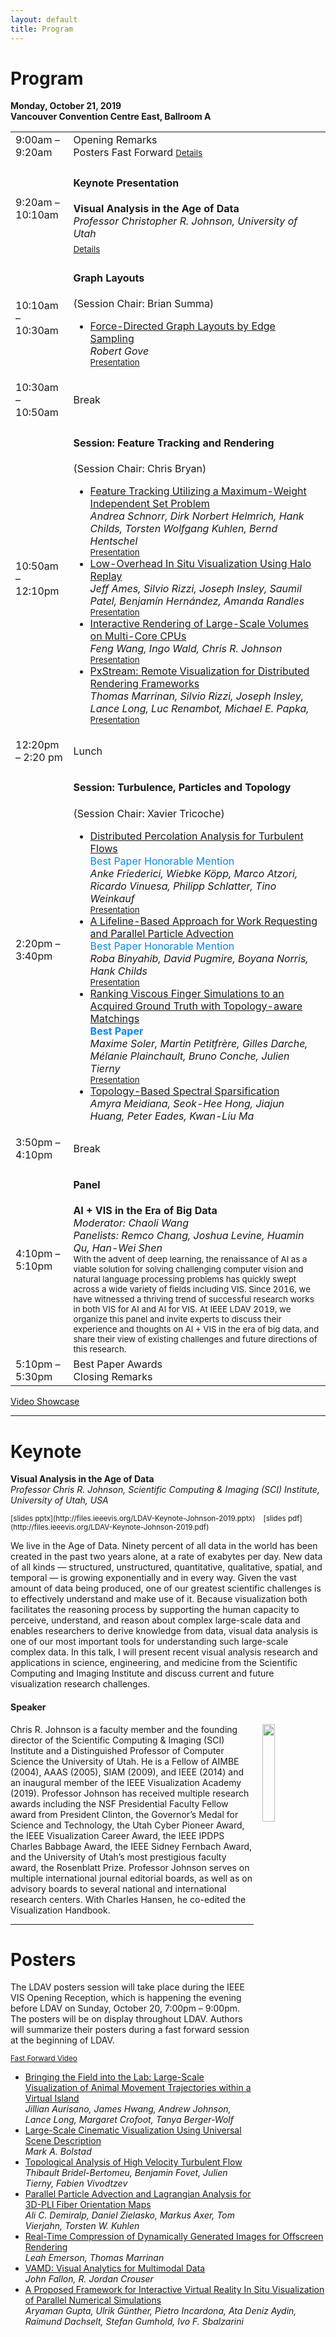 ```yaml
---
layout: default
title: Program
---
```


# Program

**Monday, October 21, 2019**  
**Vancouver Convention Centre East, Ballroom A**

<table class="program">
  <tr>
    <td>9:00am &ndash; 9:20am</td>
    <td>
      Opening Remarks<br/>
      Posters Fast Forward
      <a style="font-size: smaller;" href="#posters">Details</a>
    </td>
  </tr>
  <tr>
    <td>9:20am &ndash; 10:10am</td>
    <td>
      <h4>Keynote Presentation</h4>
      <b>Visual Analysis in the Age of Data</b><br/>
      <i>Professor Christopher R. Johnson, University of Utah</i>
      <a style="font-size: smaller; display: block; margin-top: .5em;" href="#keynote">Details</a>
    </td>
  </tr>
  <tr>
    <td>10:10am &ndash; 10:30am</td>
    <td>
      <h4>Graph Layouts</h4>
      (Session Chair: Brian Summa)
      <ul>
        <li>
          <a href="https://doi.org/10.1109/LDAV48142.2019.8944364" target="_blank">Force-Directed Graph Layouts by Edge Sampling</a><br/>
          <i>Robert Gove</i>
          <a style="font-size: smaller; display: block;" href="https://vimeo.com/showcase/6518210/video/367944948" target="_blank">Presentation</a>
        </li>
      </ul>
    </td>
  </tr>
  <tr>
    <td>10:30am &ndash; 10:50am</td>
    <td>Break</td>
  </tr>
  <tr>
    <td>10:50am &ndash; 12:10pm</td>
    <td>
      <h4>Session: Feature Tracking and Rendering</h4>
      (Session Chair: Chris Bryan)
      <ul>
        <li>
          <a href="https://doi.org/10.1109/LDAV48142.2019.8944363" target="_blank">Feature Tracking Utilizing a Maximum-Weight Independent Set Problem</a><br/>
          <i>Andrea Schnorr, Dirk Norbert Helmrich, Hank Childs, Torsten Wolfgang Kuhlen, Bernd Hentschel</i>
          <a style="font-size: smaller; display: block;" href="https://vimeo.com/showcase/6518210/video/367950051" target="_blank">Presentation</a>
        </li>
        <li>
          <a href="https://doi.org/10.1109/LDAV48142.2019.8944265" target="_blank">Low-Overhead In Situ Visualization Using Halo Replay</a><br/>
          <i>Jeff Ames, Silvio Rizzi, Joseph Insley, Saumil Patel, Benjamín Hernández, Amanda Randles</i>
          <a style="font-size: smaller; display: block;" href="https://vimeo.com/showcase/6518210/video/367949285" target="_blank">Presentation</a>
        </li>
        <li>
          <a href="https://doi.org/10.1109/LDAV48142.2019.8944267" target="_blank">Interactive Rendering of Large-Scale Volumes on Multi-Core CPUs</a><br/>
          <i>Feng Wang, Ingo Wald, Chris R. Johnson</i>
          <a style="font-size: smaller; display: block;" href="https://vimeo.com/showcase/6518210/video/367947903" target="_blank">Presentation</a>
        </li>
        <li>
          <a href="https://doi.org/10.1109/LDAV48142.2019.8944369" target="_blank">PxStream: Remote Visualization for Distributed Rendering Frameworks</a><br/>
          <i>Thomas Marrinan, Silvio Rizzi, Joseph Insley, Lance Long, Luc Renambot, Michael E. Papka, </i>
          <a style="font-size: smaller; display: block;" href="https://vimeo.com/showcase/6518210/video/367946612" target="_blank">Presentation</a>
        </li>
      </ul>
    </td>
  </tr>
  <tr>
    <td>12:20pm &ndash; 2:20 pm</td>
    <td>Lunch</td>
  </tr>
  <tr>
    <td>2:20pm &ndash; 3:40pm</td>
    <td>
      <h4>Session: Turbulence, Particles and Topology</h4>
      (Session Chair: Xavier Tricoche)
      <ul>
        <li>
          <a href="https://doi.org/10.1109/LDAV48142.2019.8944383" target="_blank">Distributed Percolation Analysis for Turbulent Flows</a><br/>
          <font color="#0087FF">Best Paper Honorable Mention</font><br/>
          <i>Anke Friederici, Wiebke Köpp, Marco Atzori, Ricardo Vinuesa, Philipp Schlatter, Tino Weinkauf</i>
          <a style="font-size: smaller; display: block;" href="https://vimeo.com/showcase/6518210/video/376254826" target="_blank">Presentation</a>
        </li>
        <li>
          <a href="https://doi.org/10.1109/LDAV48142.2019.8944355" target="_blank">A Lifeline-Based Approach for Work Requesting and Parallel Particle Advection</a><br/>
          <font color="#0087FF">Best Paper Honorable Mention</font><br/>
          <i>Roba Binyahib, David Pugmire, Boyana Norris, Hank Childs</i>
          <a style="font-size: smaller; display: block;" href="https://vimeo.com/showcase/6518210/video/376255016" target="_blank">Presentation</a>
        </li>
        <li>
          <a href="https://doi.org/10.1109/LDAV48142.2019.8944365" target="_blank">Ranking Viscous Finger Simulations to an Acquired Ground Truth with Topology-aware Matchings</a><br/>
          <font color="#0087FF"><strong>Best Paper</strong></font><br/>
          <i>Maxime Soler, Martin Petitfrère, Gilles Darche, Mélanie Plainchault, Bruno Conche, Julien Tierny</i>
          <a style="font-size: smaller; display: block;" href="https://vimeo.com/showcase/6518210/video/376255841" target="_blank">Presentation</a>
        </li>
        <li>
          <a href="https://doi.org/10.1109/LDAV48142.2019.8944358" target="_blank">Topology-Based Spectral Sparsification</a><br/>
          <i>Amyra Meidiana, Seok-Hee Hong, Jiajun Huang, Peter Eades, Kwan-Liu Ma</i>
        </li>
      </ul>
    </td>
  </tr>
  <tr>
    <td>3:50pm &ndash; 4:10pm</td>
    <td>Break</td>
  </tr>
  <tr>
    <td>4:10pm &ndash; 5:10pm</td>
    <td>
      <h4>Panel</h4>
      <b>AI + VIS in the Era of Big Data</b><br/>
      <i>Moderator: Chaoli Wang</i><br/>
      <i>Panelists: Remco Chang, Joshua Levine, Huamin Qu, Han-Wei Shen</i><br/>
      <small>With the advent of deep learning, the renaissance of AI as a viable solution for solving challenging computer vision and natural language processing problems has quickly swept across a wide variety of fields including VIS. Since 2016, we have witnessed a thriving trend of successful research works in both VIS for AI and AI for VIS. At IEEE LDAV 2019, we organize this panel and invite experts to discuss their experience and thoughts on AI + VIS in the era of big data, and share their view of existing challenges and future directions of this research.</small>
    </td>
  </tr>
  <tr>
    <td>5:10pm &ndash; 5:30pm</td>
    <td>
      Best Paper Awards<br/>
      Closing Remarks
    </td>
  </tr>
</table>

[Video Showcase](https://vimeo.com/showcase/6518210)

---

# Keynote

**Visual Analysis in the Age of Data**<br/>
_Professor Chris R. Johnson, Scientific Computing & Imaging (SCI) Institute, University of Utah, USA_

<span style="font-size: smaller;">
[slides pptx](http://files.ieeevis.org/LDAV-Keynote-Johnson-2019.pptx)
&nbsp;&nbsp;
[slides pdf](http://files.ieeevis.org/LDAV-Keynote-Johnson-2019.pdf)
</span>

We live in the Age of Data. Ninety percent of all data in the world has
been created in the past two years alone, at a rate of exabytes per day.
New data of all kinds &mdash; structured, unstructured, quantitative,
qualitative, spatial, and temporal &mdash; is growing exponentially and in every
way. Given the vast amount of data being produced, one of our greatest
scientific challenges is to effectively understand and make use of it.
Because visualization both facilitates the reasoning process by supporting
the human capacity to perceive, understand, and reason about complex
large-scale data and enables researchers to derive knowledge from data,
visual data analysis is one of our most important tools for understanding
such large-scale complex data. In this talk, I will present recent visual
analysis research and applications in science, engineering, and medicine
from the Scientific Computing and Imaging Institute and discuss current and
future visualization research challenges.

#### Speaker

<img style="padding: 0; margin: 0 0 1em 1em; float: right; width: 20%" src="assets/ChrisJohnson.jpg" />
Chris R. Johnson is a faculty member and the founding director of the
Scientific Computing & Imaging (SCI) Institute and a Distinguished
Professor of Computer Science the University of Utah. He is a Fellow of
AIMBE (2004), AAAS (2005), SIAM (2009), and IEEE (2014) and an inaugural
member of the IEEE Visualization Academy (2019). Professor Johnson has
received multiple research awards including the NSF Presidential Faculty
Fellow award from President Clinton, the Governor’s Medal for Science and
Technology, the Utah Cyber Pioneer Award, the IEEE Visualization Career
Award, the IEEE IPDPS Charles Babbage Award, the IEEE Sidney Fernbach
Award, and the University of Utah’s most prestigious faculty award, the
Rosenblatt Prize. Professor Johnson serves on multiple international
journal editorial boards, as well as on advisory boards to several national
and international research centers. With Charles Hansen, he co-edited the
Visualization Handbook.

---

# Posters

The LDAV posters session will take place during the IEEE VIS Opening
Reception, which is happening the evening before LDAV on Sunday, October
20, 7:00pm &ndash; 9:00pm. The posters will be on display throughout LDAV.
Authors will summarize their posters during a fast forward session at the
beginning of LDAV.

<a style="font-size: smaller; display: block;" href="https://vimeo.com/showcase/6518210/video/367943211" target="_blank">Fast Forward Video</a>

  * <a href="https://doi.org/10.1109/LDAV48142.2019.8944350" target="_blank">Bringing the Field into the Lab: Large-Scale Visualization of Animal Movement Trajectories within a Virtual Island</a><br />
   _Jillian Aurisano, James Hwang, Andrew Johnson, Lance Long, Margaret Crofoot, Tanya Berger-Wolf_
  * <a href="https://doi.org/10.1109/LDAV48142.2019.8944362" target="_blank">Large-Scale Cinematic Visualization Using Universal Scene Description</a><br />
    _Mark A. Bolstad_
  * <a href="https://doi.org/10.1109/LDAV48142.2019.8944351" target="_blank">Topological Analysis of High Velocity Turbulent Flow</a><br />
    _Thibault Bridel-Bertomeu, Benjamin Fovet, Julien Tierny, Fabien Vivodtzev_
  * <a href="https://doi.org/10.1109/LDAV48142.2019.8944378" target="_blank">Parallel Particle Advection and Lagrangian Analysis for 3D-PLI Fiber Orientation Maps</a><br />
    _Ali C. Demiralp, Daniel Zielasko, Markus Axer, Tom Vierjahn, Torsten W. Kuhlen_
  * <a href="https://doi.org/10.1109/LDAV48142.2019.8944381" target="_blank">Real-Time Compression of Dynamically Generated Images for Offscreen Rendering</a><br />
    _Leah Emerson, Thomas Marrinan_
  * <a href="https://doi.org/10.1109/LDAV48142.2019.8944264" target="_blank">VAMD: Visual Analytics for Multimodal Data</a><br />
    _John Fallon, R. Jordan Crouser_
  * <a href="https://doi.org/10.1109/LDAV48142.2019.8944368" target="_blank">A Proposed Framework for Interactive Virtual Reality In Situ Visualization of Parallel Numerical Simulations</a><br />
    _Aryaman Gupta, Ulrik Günther, Pietro Incardona, Ata Deniz Aydin, Raimund Dachselt, Stefan Gumhold, Ivo F. Sbalzarini_
